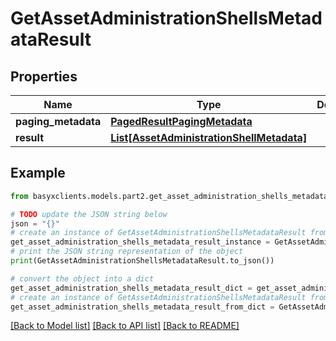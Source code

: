 # GetAssetAdministrationShellsMetadataResult


## Properties

Name | Type | Description | Notes
------------ | ------------- | ------------- | -------------
**paging_metadata** | [**PagedResultPagingMetadata**](PagedResultPagingMetadata.md) |  | [optional] 
**result** | [**List[AssetAdministrationShellMetadata]**](AssetAdministrationShellMetadata.md) |  | [optional] 

## Example

```python
from basyxclients.models.part2.get_asset_administration_shells_metadata_result import GetAssetAdministrationShellsMetadataResult

# TODO update the JSON string below
json = "{}"
# create an instance of GetAssetAdministrationShellsMetadataResult from a JSON string
get_asset_administration_shells_metadata_result_instance = GetAssetAdministrationShellsMetadataResult.from_json(json)
# print the JSON string representation of the object
print(GetAssetAdministrationShellsMetadataResult.to_json())

# convert the object into a dict
get_asset_administration_shells_metadata_result_dict = get_asset_administration_shells_metadata_result_instance.to_dict()
# create an instance of GetAssetAdministrationShellsMetadataResult from a dict
get_asset_administration_shells_metadata_result_from_dict = GetAssetAdministrationShellsMetadataResult.from_dict(get_asset_administration_shells_metadata_result_dict)
```
[[Back to Model list]](../README.md#documentation-for-models) [[Back to API list]](../README.md#documentation-for-api-endpoints) [[Back to README]](../README.md)


